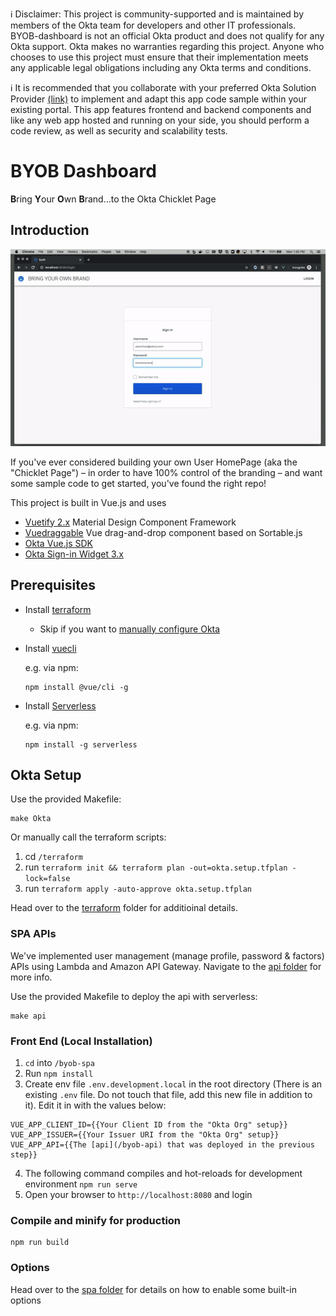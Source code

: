 ℹ️ Disclaimer: This project is community-supported and is maintained by members of the Okta team for developers and other IT professionals. BYOB-dashboard is not an official Okta product and does not qualify for any Okta support. Okta makes no warranties regarding this project. Anyone who chooses to use this project must ensure that their implementation meets any applicable legal obligations including any Okta terms and conditions.

ℹ️ It is recommended that you collaborate with your preferred Okta Solution Provider [(link)](https://www.okta.com/partners/meet-our-partners/?field_partner_type_tid=8101&field_solutions_target_id=6061) to implement and adapt this app code sample within your existing portal. This app features frontend and backend components and like any web app hosted and running on your side, you should perform a code review, as well as security and scalability tests. 


# BYOB Dashboard
**B**ring **Y**our **O**wn **B**rand...to the Okta Chicklet Page

## Introduction
![alt text](images/byob-demo.gif)

If you've ever considered building your own User HomePage (aka the "Chicklet Page") – in order to have 100% control of the branding – and want some sample code to get started, you've found the right repo!

This project is built in Vue.js and uses
* [Vuetify 2.x](https://vuetifyjs.com/en/) Material Design Component Framework
* [Vuedraggable](https://github.com/SortableJS/Vue.Draggable) Vue drag-and-drop component based on Sortable.js
* [Okta Vue.js SDK](https://github.com/okta/okta-oidc-js/tree/master/packages/okta-vue) 
* [Okta Sign-in Widget 3.x](https://github.com/okta/okta-signin-widget)

## Prerequisites
* Install [terraform](https://learn.hashicorp.com/terraform/getting-started/install)
    * Skip if you want to [manually configure Okta](/terraform)

* Install [vuecli](https://cli.vuejs.org/#getting-started)

    e.g. via npm:
    ```
    npm install @vue/cli -g
    ```
* Install [Serverless](https://www.serverless.com/framework/docs/getting-started/)

    e.g. via npm:
    ```
    npm install -g serverless
    ```

## Okta Setup
Use the provided Makefile:
```
make Okta
```

Or manually call the terraform scripts:
1. cd `/terraform`
2. run `terraform init && terraform plan -out=okta.setup.tfplan -lock=false`
3. run `terraform apply -auto-approve okta.setup.tfplan`

Head over to the [terraform](/terraform) folder for additioinal details.

### SPA APIs
We've implemented user management (manage profile, password & factors) APIs using Lambda and Amazon API Gateway. Navigate to the  [api folder](/byob-api) for more info.

Use the provided Makefile to deploy the api with serverless:
```
make api
```

### Front End (Local Installation)
1. `cd` into `/byob-spa`
2. Run `npm install`
3. Create env file `.env.development.local` in the root directory (There is an existing `.env` file. Do not touch that file, add this new file in addition to it). Edit it in with the values below:
```
VUE_APP_CLIENT_ID={{Your Client ID from the "Okta Org" setup}}
VUE_APP_ISSUER={{Your Issuer URI from the "Okta Org" setup}}
VUE_APP_API={{The [api](/byob-api) that was deployed in the previous step}}
```
4. The following command compiles and hot-reloads for development environment
`npm run serve`
5. Open your browser to `http://localhost:8080` and login

### Compile and minify for production
```
npm run build
```

### Options
Head over to the [spa folder](/byob-spa) for details on how to enable some built-in options
